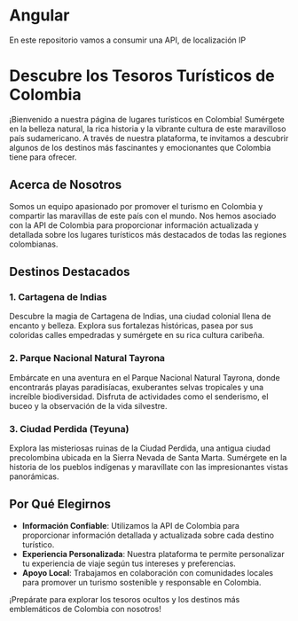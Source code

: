 # Angular

En este repositorio vamos a consumir una API, de localización IP

# Descubre los Tesoros Turísticos de Colombia

¡Bienvenido a nuestra página de lugares turísticos en Colombia! Sumérgete en la belleza natural, la rica historia y la vibrante cultura de este maravilloso país sudamericano. A través de nuestra plataforma, te invitamos a descubrir algunos de los destinos más fascinantes y emocionantes que Colombia tiene para ofrecer.

## Acerca de Nosotros

Somos un equipo apasionado por promover el turismo en Colombia y compartir las maravillas de este país con el mundo. Nos hemos asociado con la API de Colombia para proporcionar información actualizada y detallada sobre los lugares turísticos más destacados de todas las regiones colombianas.

## Destinos Destacados

### 1. Cartagena de Indias

Descubre la magia de Cartagena de Indias, una ciudad colonial llena de encanto y belleza. Explora sus fortalezas históricas, pasea por sus coloridas calles empedradas y sumérgete en su rica cultura caribeña.

### 2. Parque Nacional Natural Tayrona

Embárcate en una aventura en el Parque Nacional Natural Tayrona, donde encontrarás playas paradisíacas, exuberantes selvas tropicales y una increíble biodiversidad. Disfruta de actividades como el senderismo, el buceo y la observación de la vida silvestre.

### 3. Ciudad Perdida (Teyuna)

Explora las misteriosas ruinas de la Ciudad Perdida, una antigua ciudad precolombina ubicada en la Sierra Nevada de Santa Marta. Sumérgete en la historia de los pueblos indígenas y maravíllate con las impresionantes vistas panorámicas.

## Por Qué Elegirnos

- **Información Confiable**: Utilizamos la API de Colombia para proporcionar información detallada y actualizada sobre cada destino turístico.
- **Experiencia Personalizada**: Nuestra plataforma te permite personalizar tu experiencia de viaje según tus intereses y preferencias.
- **Apoyo Local**: Trabajamos en colaboración con comunidades locales para promover un turismo sostenible y responsable en Colombia.

¡Prepárate para explorar los tesoros ocultos y los destinos más emblemáticos de Colombia con nosotros!
